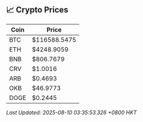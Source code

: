## 📈 Crypto Prices

| Coin | Price |
| ---- | ----- |
| BTC | $116588.5475 |
| ETH | $4248.9059 |
| BNB | $806.7679 |
| CRV | $1.0016 |
| ARB | $0.4693 |
| OKB | $46.9773 |
| DOGE | $0.2445 |

_Last Updated: 2025-08-10 03:35:53.326 +0800 HKT_